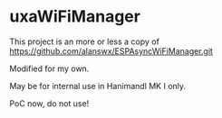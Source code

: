 # uxaWiFiManager

This project is an more or less a copy of https://github.com/alanswx/ESPAsyncWiFiManager.git

Modified for my own.

May be for internal use in Hanimandl MK I only.

PoC now, do not use!